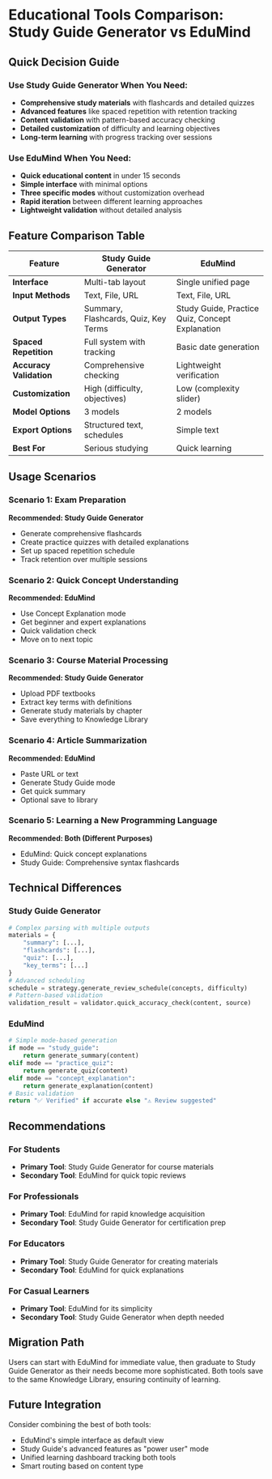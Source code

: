 # Educational Tools Comparison: Study Guide Generator vs EduMind

## Quick Decision Guide

### Use Study Guide Generator When You Need:
- **Comprehensive study materials** with flashcards and detailed quizzes
- **Advanced features** like spaced repetition with retention tracking
- **Content validation** with pattern-based accuracy checking
- **Detailed customization** of difficulty and learning objectives
- **Long-term learning** with progress tracking over sessions

### Use EduMind When You Need:
- **Quick educational content** in under 15 seconds
- **Simple interface** with minimal options
- **Three specific modes** without customization overhead
- **Rapid iteration** between different learning approaches
- **Lightweight validation** without detailed analysis

## Feature Comparison Table

| Feature | Study Guide Generator | EduMind |
|---------|---------------------|---------|
| **Interface** | Multi-tab layout | Single unified page |
| **Input Methods** | Text, File, URL | Text, File, URL |
| **Output Types** | Summary, Flashcards, Quiz, Key Terms | Study Guide, Practice Quiz, Concept Explanation |
| **Spaced Repetition** | Full system with tracking | Basic date generation |
| **Accuracy Validation** | Comprehensive checking | Lightweight verification |
| **Customization** | High (difficulty, objectives) | Low (complexity slider) |
| **Model Options** | 3 models | 2 models |
| **Export Options** | Structured text, schedules | Simple text |
| **Best For** | Serious studying | Quick learning |

## Usage Scenarios

### Scenario 1: Exam Preparation
**Recommended: Study Guide Generator**
- Generate comprehensive flashcards
- Create practice quizzes with detailed explanations
- Set up spaced repetition schedule
- Track retention over multiple sessions

### Scenario 2: Quick Concept Understanding
**Recommended: EduMind**
- Use Concept Explanation mode
- Get beginner and expert explanations
- Quick validation check
- Move on to next topic

### Scenario 3: Course Material Processing
**Recommended: Study Guide Generator**
- Upload PDF textbooks
- Extract key terms with definitions
- Generate study materials by chapter
- Save everything to Knowledge Library

### Scenario 4: Article Summarization
**Recommended: EduMind**
- Paste URL or text
- Generate Study Guide mode
- Get quick summary
- Optional save to library

### Scenario 5: Learning a New Programming Language
**Recommended: Both (Different Purposes)**
- EduMind: Quick concept explanations
- Study Guide: Comprehensive syntax flashcards

## Technical Differences

### Study Guide Generator
```python
# Complex parsing with multiple outputs
materials = {
    "summary": [...],
    "flashcards": [...],
    "quiz": [...],
    "key_terms": [...]
}
# Advanced scheduling
schedule = strategy.generate_review_schedule(concepts, difficulty)
# Pattern-based validation
validation_result = validator.quick_accuracy_check(content, source)
```

### EduMind
```python
# Simple mode-based generation
if mode == "study_guide":
    return generate_summary(content)
elif mode == "practice_quiz":
    return generate_quiz(content)
elif mode == "concept_explanation":
    return generate_explanation(content)
# Basic validation
return "✅ Verified" if accurate else "⚠️ Review suggested"
```

## Recommendations

### For Students
- **Primary Tool**: Study Guide Generator for course materials
- **Secondary Tool**: EduMind for quick topic reviews

### For Professionals
- **Primary Tool**: EduMind for rapid knowledge acquisition
- **Secondary Tool**: Study Guide Generator for certification prep

### For Educators
- **Primary Tool**: Study Guide Generator for creating materials
- **Secondary Tool**: EduMind for quick explanations

### For Casual Learners
- **Primary Tool**: EduMind for its simplicity
- **Secondary Tool**: Study Guide Generator when depth needed

## Migration Path
Users can start with EduMind for immediate value, then graduate to Study Guide Generator as their needs become more sophisticated. Both tools save to the same Knowledge Library, ensuring continuity of learning.

## Future Integration
Consider combining the best of both tools:
- EduMind's simple interface as default view
- Study Guide's advanced features as "power user" mode
- Unified learning dashboard tracking both tools
- Smart routing based on content type
